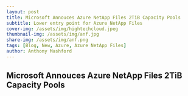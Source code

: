 ```yaml
---
layout: post
title: Microsoft Annouces Azure NetApp Files 2TiB Capacity Pools
subtitle: Lower entry point for Azure NetApp Files
cover-img: /assets/img/hightechcloud.jpeg
thumbnail-img: /assets/img/anf.jpg
share-img: /assets/img/anf.png
tags: [Blog, New, Azure, Azure NetApp Files]
author: Anthony Mashford
---
```


## Microsoft Annouces Azure NetApp Files 2TiB Capacity Pools
